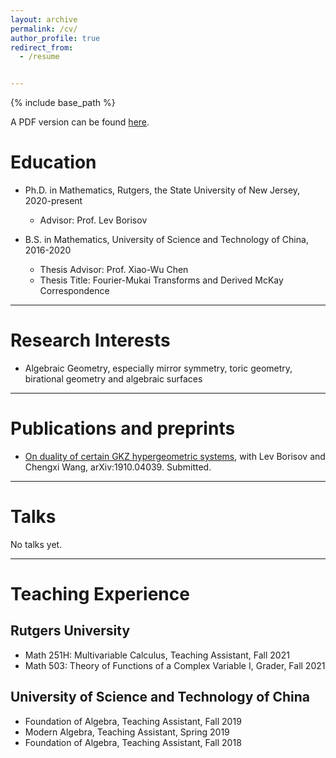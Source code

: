 ```yaml
---
layout: archive
permalink: /cv/
author_profile: true
redirect_from:
  - /resume


---
```


{% include base_path %}

A PDF version can be found [here](ZengruiHan.github.io/main.pdf).

# Education
- Ph.D. in Mathematics, Rutgers, the State University of New Jersey, 2020-present
  - Advisor: Prof. Lev Borisov

- B.S. in Mathematics, University of Science and Technology of China, 2016-2020
  - Thesis Advisor: Prof. Xiao-Wu Chen
  - Thesis Title: Fourier-Mukai Transforms and Derived McKay Correspondence
  
------------------------------------------------

# Research Interests

- Algebraic Geometry, especially mirror symmetry, toric geometry, birational geometry and algebraic surfaces

------------------------------------------------

# Publications and preprints

- [On duality of certain GKZ hypergeometric systems](https://arxiv.org/abs/1910.04039), with Lev Borisov and Chengxi Wang, arXiv:1910.04039. Submitted.

------------------------------------------------

# Talks

No talks yet.

------------------------------------------------

# Teaching Experience

## Rutgers University

- Math 251H: Multivariable Calculus, Teaching Assistant, Fall 2021
- Math 503: Theory of Functions of a Complex Variable I, Grader, Fall 2021

## University of Science and Technology of China

- Foundation of Algebra, Teaching Assistant, Fall 2019
- Modern Algebra, Teaching Assistant, Spring 2019
- Foundation of Algebra, Teaching Assistant, Fall 2018


